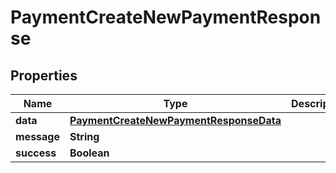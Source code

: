 

# PaymentCreateNewPaymentResponse


## Properties

| Name | Type | Description | Notes |
|------------ | ------------- | ------------- | -------------|
|**data** | [**PaymentCreateNewPaymentResponseData**](PaymentCreateNewPaymentResponseData.md) |  |  [optional] |
|**message** | **String** |  |  [optional] |
|**success** | **Boolean** |  |  [optional] |




